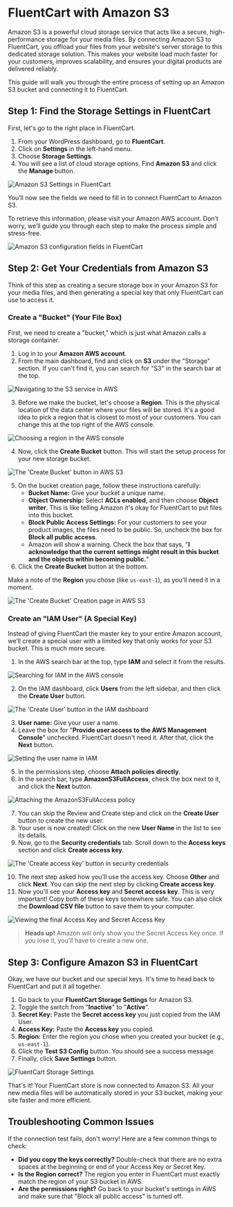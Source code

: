 # FluentCart with Amazon S3

Amazon S3 is a powerful cloud storage service that acts like a secure, high-performance storage for your media files. By connecting Amazon S3 to FluentCart, you offload your files from your website's server storage to this dedicated storage solution. This makes your website load much faster for your customers, improves scalability, and ensures your digital products are delivered reliably.

This guide will walk you through the entire process of setting up an Amazon S3 bucket and connecting it to FluentCart.

## Step 1: Find the Storage Settings in FluentCart

First, let's go to the right place in FluentCart.

1.  From your WordPress dashboard, go to **FluentCart**.
2.  Click on **Settings** in the left-hand menu.
3.  Choose **Storage Settings**.
4.  You will see a list of cloud storage options. Find **Amazon S3** and click the **Manage** button.

![Amazon S3 Settings in FluentCart](/images/Integrations/S3/access-s3.png)

You’ll now see the fields we need to fill in to connect FluentCart to Amazon S3.

To retrieve this information, please visit your Amazon AWS account. Don’t worry, we’ll guide you through each step to make the process simple and stress-free.

![Amazon S3 configuration fields in FluentCart](/images/integrations/S3/s3-credential-fields.png)

## Step 2: Get Your Credentials from Amazon S3

Think of this step as creating a secure storage box in your Amazon S3 for your media files, and then generating a special key that only FluentCart can use to access it.

### Create a "Bucket" (Your File Box)

First, we need to create a "bucket," which is just what Amazon calls a storage container.

1.  Log in to your **Amazon AWS account**.
2.  From the main dashboard, find and click on **S3** under the "Storage" section. If you can't find it, you can search for "S3" in the search bar at the top.

![Navigating to the S3 service in AWS](/images/integrations/S3/aws-navigate-to-s3.png)

3.  Before we make the bucket, let's choose a **Region**. This is the physical location of the data center where your files will be stored. It's a good idea to pick a region that is closest to most of your customers. You can change this at the top right of the AWS console.

![Choosing a region in the AWS console](/images/integrations/S3/aws-select-region.png)

4.  Now, click the **Create Bucket** button. This will start the setup process for your new storage bucket.

![The 'Create Bucket' button in AWS S3](/images/integrations/S3/aws-create-bucket-button.png)

5.  On the bucket creation page, follow these instructions carefully:
    * **Bucket Name:** Give your bucket a unique name.
    * **Object Ownership:** Select **ACLs enabled**, and then choose **Object writer**. This is like telling Amazon it's okay for FluentCart to put files into this bucket.
    * **Block Public Access Settings:** For your customers to see your product images, the files need to be public. So, uncheck the box for **Block all public access**.
    * Amazon will show a warning. Check the box that says, "**I acknowledge that the current settings might result in this bucket and the objects within becoming public.**"
6.  Click the **Create Bucket** button at the bottom.

Make a note of the **Region** you chose (like `us-east-1`), as you'll need it in a moment.

![The 'Create Bucket' Creation page in AWS S3](/images/integrations/S3/bucket-creation.png)

### Create an "IAM User" (A Special Key)

Instead of giving FluentCart the master key to your entire Amazon account, we’ll create a special user with a limited key that only works for your S3 bucket. This is much more secure.

1.  In the AWS search bar at the top, type **IAM** and select it from the results.

![Searching for IAM in the AWS console](/images/integrations/S3/aws-search-iam.png)

2.  On the IAM dashboard, click **Users** from the left sidebar, and then click the **Create User** button.

![The 'Create User' button in the IAM dashboard](/images/integrations/S3/iam-create-user-button.png)

3.  **User name:** Give your user a name.
4.  Leave the box for "**Provide user access to the AWS Management Console**" unchecked. FluentCart doesn't need it. After that, click the **Next** button.

![Setting the user name in IAM](/images/integrations/S3/iam-set-user-name.png)

5.  In the permissions step, choose **Attach policies directly**.
6.  In the search bar, type **AmazonS3FullAccess**, check the box next to it, and click the **Next** button.

![Attaching the AmazonS3FullAccess policy](/images/integrations/S3/iam-attach-policy.png)

7.  You can skip the Review and Create step and click on the **Create User** button to create the new user.
8.  Your user is now created! Click on the new **User Name** in the list to see its details.
9.  Now, go to the **Security credentials** tab. Scroll down to the **Access keys** section and click **Create access key**.

![The 'Create access key' button in security credentials](/images/integrations/S3/iam-create-access-key.png)

10. The next step asked how you'll use the access key. Choose **Other** and click **Next**. You can skip the next step by clicking **Create access key**.
11. Now you'll see your **Access key** and **Secret access key**. This is very important! Copy both of these keys somewhere safe. You can also click the **Download CSV file** button to save them to your computer.

![Viewing the final Access Key and Secret Access Key](/images/integrations/S3/iam-view-keys.png)

> **Heads up!** Amazon will only show you the Secret Access Key once. If you lose it, you'll have to create a new one.

## Step 3: Configure Amazon S3 in FluentCart

Okay, we have our bucket and our special keys. It's time to head back to FluentCart and put it all together.

1.  Go back to your **FluentCart Storage Settings** for Amazon S3.
2.  Toggle the switch from "**Inactive**" to "**Active**".
3.  **Secret Key:** Paste the **Secret access key** you just copied from the IAM User.
4.  **Access Key:** Paste the **Access key** you copied.
5.  **Region:** Enter the region you chose when you created your bucket (e.g., `us-east-1`).
6.  Click the **Test S3 Config** button. You should see a success message.
7.  Finally, click **Save Settings** button.

![FluentCart Storage Settings](/images/integrations/S3/save-settings.png)

That's it! Your FluentCart store is now connected to Amazon S3. All your new media files will be automatically stored in your S3 bucket, making your site faster and more efficient.

## Troubleshooting Common Issues

If the connection test fails, don't worry! Here are a few common things to check:

* **Did you copy the keys correctly?** Double-check that there are no extra spaces at the beginning or end of your Access Key or Secret Key.
* **Is the Region correct?** The region you enter in FluentCart must exactly match the region of your S3 bucket in AWS.
* **Are the permissions right?** Go back to your bucket's settings in AWS and make sure that "Block all public access" is turned off.